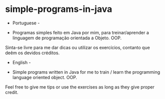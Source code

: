 # simple-programs-in-java

- Portuguese -
- <p> Programas simples feito em Java por mim, para treinar/aprender a linguagem de programação orientada a Objeto. OOP.
Sinta-se livre para me dar dicas ou utilizar os exercícios, contanto que deêm os devidos créditos. </p>

- English - 
- <p> Simple programs written in Java for me to train / learn the programming language oriented object. OOP.
Feel free to give me tips or use the exercises as long as they give proper credit. </p>
